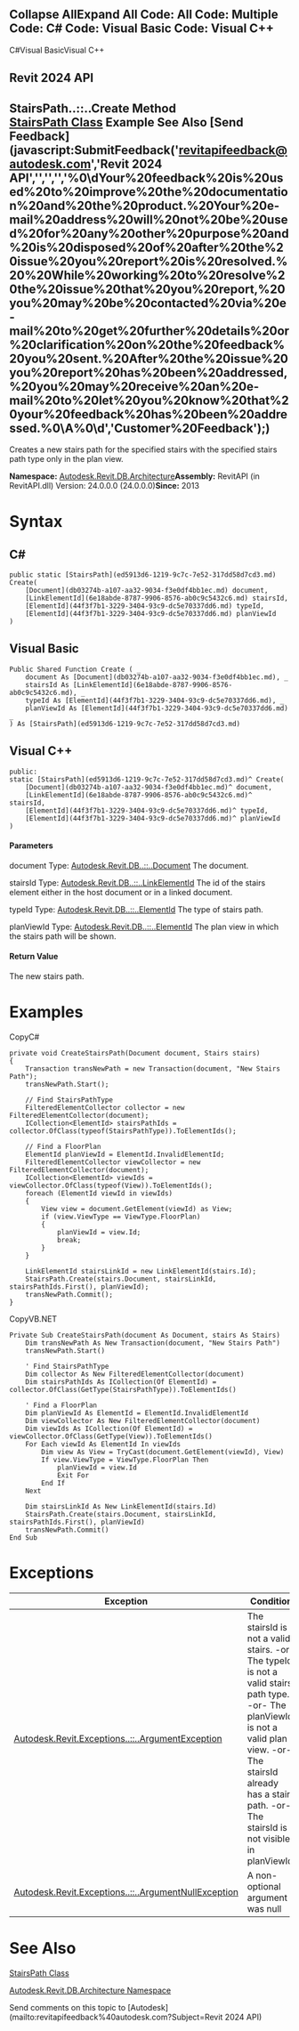 ﻿

Collapse AllExpand All Code: All Code: Multiple Code: C# Code: Visual Basic Code: Visual C++   
---  
  
C#Visual BasicVisual C++

Revit 2024 API  
---  
StairsPath..::..Create Method   
[StairsPath Class](ed5913d6-1219-9c7c-7e52-317dd58d7cd3.md) Example See Also [Send Feedback](javascript:SubmitFeedback\('revitapifeedback@autodesk.com','Revit 2024 API','','','','%0\\dYour%20feedback%20is%20used%20to%20improve%20the%20documentation%20and%20the%20product.%20Your%20e-mail%20address%20will%20not%20be%20used%20for%20any%20other%20purpose%20and%20is%20disposed%20of%20after%20the%20issue%20you%20report%20is%20resolved.%20%20While%20working%20to%20resolve%20the%20issue%20that%20you%20report,%20you%20may%20be%20contacted%20via%20e-mail%20to%20get%20further%20details%20or%20clarification%20on%20the%20feedback%20you%20sent.%20After%20the%20issue%20you%20report%20has%20been%20addressed,%20you%20may%20receive%20an%20e-mail%20to%20let%20you%20know%20that%20your%20feedback%20has%20been%20addressed.%0\\A%0\\d','Customer%20Feedback'\);)  
---  
  
Creates a new stairs path for the specified stairs with the specified stairs path type only in the plan view. 

**Namespace:** [Autodesk.Revit.DB.Architecture](720f0c58-cb2b-4f13-374a-7348ed0a1cd3.md)**Assembly:** RevitAPI (in RevitAPI.dll) Version: 24.0.0.0 (24.0.0.0)**Since:** 2013 

# Syntax

C#  
---  
      
    
    public static [StairsPath](ed5913d6-1219-9c7c-7e52-317dd58d7cd3.md) Create(
    	[Document](db03274b-a107-aa32-9034-f3e0df4bb1ec.md) document,
    	[LinkElementId](6e18abde-8787-9906-8576-ab0c9c5432c6.md) stairsId,
    	[ElementId](44f3f7b1-3229-3404-93c9-dc5e70337dd6.md) typeId,
    	[ElementId](44f3f7b1-3229-3404-93c9-dc5e70337dd6.md) planViewId
    )  
  
Visual Basic  
---  
      
    
    Public Shared Function Create ( _
    	document As [Document](db03274b-a107-aa32-9034-f3e0df4bb1ec.md), _
    	stairsId As [LinkElementId](6e18abde-8787-9906-8576-ab0c9c5432c6.md), _
    	typeId As [ElementId](44f3f7b1-3229-3404-93c9-dc5e70337dd6.md), _
    	planViewId As [ElementId](44f3f7b1-3229-3404-93c9-dc5e70337dd6.md) _
    ) As [StairsPath](ed5913d6-1219-9c7c-7e52-317dd58d7cd3.md)  
  
Visual C++  
---  
      
    
    public:
    static [StairsPath](ed5913d6-1219-9c7c-7e52-317dd58d7cd3.md)^ Create(
    	[Document](db03274b-a107-aa32-9034-f3e0df4bb1ec.md)^ document, 
    	[LinkElementId](6e18abde-8787-9906-8576-ab0c9c5432c6.md)^ stairsId, 
    	[ElementId](44f3f7b1-3229-3404-93c9-dc5e70337dd6.md)^ typeId, 
    	[ElementId](44f3f7b1-3229-3404-93c9-dc5e70337dd6.md)^ planViewId
    )  
  
#### Parameters

document
    Type: [Autodesk.Revit.DB..::..Document](db03274b-a107-aa32-9034-f3e0df4bb1ec.md) The document. 

stairsId
    Type: [Autodesk.Revit.DB..::..LinkElementId](6e18abde-8787-9906-8576-ab0c9c5432c6.md) The id of the stairs element either in the host document or in a linked document. 

typeId
    Type: [Autodesk.Revit.DB..::..ElementId](44f3f7b1-3229-3404-93c9-dc5e70337dd6.md) The type of stairs path. 

planViewId
    Type: [Autodesk.Revit.DB..::..ElementId](44f3f7b1-3229-3404-93c9-dc5e70337dd6.md) The plan view in which the stairs path will be shown. 

#### Return Value

The new stairs path. 

# Examples

CopyC#
    
    
    private void CreateStairsPath(Document document, Stairs stairs)
    {
        Transaction transNewPath = new Transaction(document, "New Stairs Path");
        transNewPath.Start();
    
        // Find StairsPathType
        FilteredElementCollector collector = new FilteredElementCollector(document);
        ICollection<ElementId> stairsPathIds = collector.OfClass(typeof(StairsPathType)).ToElementIds();
    
        // Find a FloorPlan
        ElementId planViewId = ElementId.InvalidElementId;
        FilteredElementCollector viewCollector = new FilteredElementCollector(document);
        ICollection<ElementId> viewIds = viewCollector.OfClass(typeof(View)).ToElementIds();
        foreach (ElementId viewId in viewIds)
        {
            View view = document.GetElement(viewId) as View;
            if (view.ViewType == ViewType.FloorPlan)
            {
                planViewId = view.Id;
                break;
            }
        }
    
        LinkElementId stairsLinkId = new LinkElementId(stairs.Id);
        StairsPath.Create(stairs.Document, stairsLinkId, stairsPathIds.First(), planViewId);
        transNewPath.Commit();
    }

CopyVB.NET
    
    
    Private Sub CreateStairsPath(document As Document, stairs As Stairs)
        Dim transNewPath As New Transaction(document, "New Stairs Path")
        transNewPath.Start()
    
        ' Find StairsPathType
        Dim collector As New FilteredElementCollector(document)
        Dim stairsPathIds As ICollection(Of ElementId) = collector.OfClass(GetType(StairsPathType)).ToElementIds()
    
        ' Find a FloorPlan
        Dim planViewId As ElementId = ElementId.InvalidElementId
        Dim viewCollector As New FilteredElementCollector(document)
        Dim viewIds As ICollection(Of ElementId) = viewCollector.OfClass(GetType(View)).ToElementIds()
        For Each viewId As ElementId In viewIds
            Dim view As View = TryCast(document.GetElement(viewId), View)
            If view.ViewType = ViewType.FloorPlan Then
                planViewId = view.Id
                Exit For
            End If
        Next
    
        Dim stairsLinkId As New LinkElementId(stairs.Id)
        StairsPath.Create(stairs.Document, stairsLinkId, stairsPathIds.First(), planViewId)
        transNewPath.Commit()
    End Sub

# Exceptions

| Exception | Condition |
| --- | --- |
| [Autodesk.Revit.Exceptions..::..ArgumentException](2e6e4206-97a8-dd4b-df5d-4269f4bb6088.md) | The stairsId is not a valid stairs. -or- The typeId is not a valid stairs path type. -or- The planViewId is not a valid plan view. -or- The stairsId already has a stairs path. -or- The stairsId is not visible in planViewId. |
| [Autodesk.Revit.Exceptions..::..ArgumentNullException](631e1424-60f4-929b-4e52-dda9dcd26316.md) | A non-optional argument was null |
  
# See Also

[StairsPath Class](ed5913d6-1219-9c7c-7e52-317dd58d7cd3.md)

[Autodesk.Revit.DB.Architecture Namespace](720f0c58-cb2b-4f13-374a-7348ed0a1cd3.md)

Send comments on this topic to [Autodesk](mailto:revitapifeedback%40autodesk.com?Subject=Revit 2024 API)